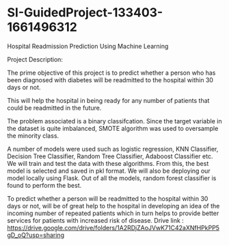 # SI-GuidedProject-133403-1661496312
Hospital Readmission Prediction Using Machine Learning

Project Description:

The prime objective of this project is to predict whether a person who has been diagnosed with diabetes will be readmitted to the hospital within 30 days or not.

This will help the hospital in being ready for any number of patients that could be readmitted in the future.

The problem associated is a binary classifcation. Since the target variable in the dataset is quite imbalanced, SMOTE algorithm was used to oversample the minority class.

A number of models were used such as logistic regression, KNN Classifier, Decision Tree Classifier, Random Tree Classifier, Adaboost Classifier etc.
We will train and test the data with these algorithms.
From this, the best model is selected and saved in pkl format. We will also be deploying our model locally using Flask.
Out of all the models, random forest classifier is found to perform the best.

To predict whether a person will be readmitted to the hospital within 30 days or not, will be of great help to the hospital in developing an idea of the incoming number of repeated patients which in turn helps to provide better services for patients with increased risk of disease.
Drive link : https://drive.google.com/drive/folders/1A2RDjZAoJVwK71C42aXNfHPkPP5gD_oQ?usp=sharing
